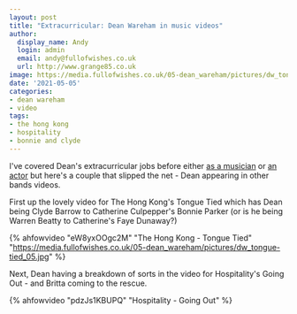 ```yaml
---
layout: post
title: "Extracurricular: Dean Wareham in music videos"
author:
  display_name: Andy
  login: admin
  email: andy@fullofwishes.co.uk
  url: http://www.grange85.co.uk
image: https://media.fullofwishes.co.uk/05-dean_wareham/pictures/dw_tongue-tied_05.jpg
date: '2021-05-05'
categories:
- dean wareham
- video
tags:
- the hong kong
- hospitality
- bonnie and clyde
---
```

I've covered Dean's extracurricular jobs before either [as a musician](/2013/08/16/dean-as-a-guest-of/) or [an actor](/2012/04/13/dean-warehams-extracurricular-activities-2-film-version/) but here's a couple that slipped the net - Dean appearing in other bands videos.

First up the lovely video for The Hong Kong's Tongue Tied which has Dean being Clyde Barrow to Catherine Culpepper's Bonnie Parker (or is he being Warren Beatty to Catherine's Faye Dunaway?)

{% ahfowvideo "eW8yxOOgc2M" "The Hong Kong - Tongue Tied" "https://media.fullofwishes.co.uk/05-dean_wareham/pictures/dw_tongue-tied_05.jpg" %}

Next, Dean having a breakdown of sorts in the video for Hospitality's Going Out - and Britta coming to the rescue.

{% ahfowvideo "pdzJs1KBUPQ" "Hospitality - Going Out" %}



